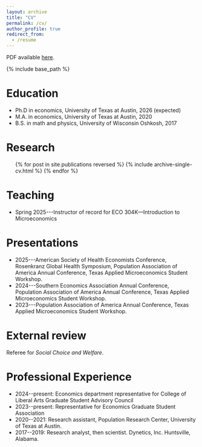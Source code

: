 ```yaml
---
layout: archive
title: "CV"
permalink: /cv/
author_profile: true
redirect_from:
  - /resume
---
```


PDF available [here](https://nathan-franz.github.io/files/franzCV.pdf).

{% include base_path %}

Education
======
* Ph.D in economics, University of Texas at Austin, 2026 (expected)
* M.A. in economics, University of Texas at Austin, 2020
* B.S. in math and physics, University of Wisconsin Oshkosh, 2017

Research
======
  <ul>{% for post in site.publications reversed %}
    {% include archive-single-cv.html %}
  {% endfor %}</ul>

Teaching
======
* Spring 2025---Instructor of record for ECO 304K—Introduction to Microeconomics
  
  
Presentations
======
* 2025---American Society of Health Economists Conference, Rosenkranz Global Health Symposium, Population Association of America Annual Conference, Texas Applied Microeconomics Student Workshop.
* 2024---Southern Economics Association Annual Conference, Population Association of America Annual Conference, Texas Applied Microeconomics Student Workshop.
* 2023---Population Association of America Annual Conference, Texas Applied Microeconomics Student Workshop.


External review
======
Referee for *Social Choice and Welfare*.


Professional Experience
======
* 2024--present: Economics department representative for College of Liberal Arts Graduate Student Advisory Council
* 2023--present: Representative for Economics Graduate Student Association
* 2020--2021: Research assistant, Population Research Center, University of Texas at Austin.
* 2017--2019: Research analyst, then scientist. Dynetics, Inc. Huntsville, Alabama.



  
